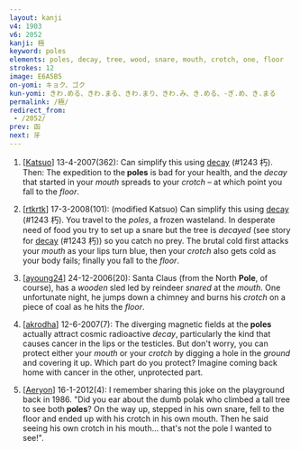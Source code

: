 ```yaml
---
layout: kanji
v4: 1903
v6: 2052
kanji: 極
keyword: poles
elements: poles, decay, tree, wood, snare, mouth, crotch, one, floor
strokes: 12
image: E6A5B5
on-yomi: キョク、ゴク
kun-yomi: きわ.める、きわ.まる、きわ.まり、きわ.み、き.める、-ぎ.め、き.まる
permalink: /極/
redirect_from:
 - /2052/
prev: 函
next: 牙
---
```


1) [<a href="http://kanji.koohii.com/profile/Katsuo">Katsuo</a>] 13-4-2007(362): Can simplify this using <a href="../v4/1243.html">decay</a> (#1243 朽). Then: The expedition to the<strong> poles</strong> is bad for your health, and the <em>decay</em> that started in your <em>mouth</em> spreads to your <em>crotch</em> – at which point you fall to the <em>floor</em>.

2) [<a href="http://kanji.koohii.com/profile/rtkrtk">rtkrtk</a>] 17-3-2008(101): (modified Katsuo) Can simplify this using <a href="../v4/1243.html">decay</a> (#1243 朽). You travel to the <em>poles</em>, a frozen wasteland. In desperate need of food you try to set up a snare but the tree is <em>decayed</em> (see story for <a href="../v4/1243.html">decay</a> (#1243 朽)) so you catch no prey. The brutal cold first attacks your <em>mouth</em> as your lips turn blue, then your <em>crotch</em> also gets cold as your body fails; finally you fall to the <em>floor</em>.

3) [<a href="http://kanji.koohii.com/profile/ayoung24">ayoung24</a>] 24-12-2006(20): Santa Claus (from the North <strong>Pole</strong>, of course), has a <em>wooden</em> sled led by reindeer <em>snared</em> at the <em>mouth</em>. One unfortunate night, he jumps down a chimney and burns his <em>crotch</em> on a piece of coal as he hits the <em>floor</em>.

4) [<a href="http://kanji.koohii.com/profile/akrodha">akrodha</a>] 12-6-2007(7): The diverging magnetic fields at the<strong> poles</strong> actually attract cosmic radioactive <em>decay</em>, particularly the kind that causes cancer in the lips or the testicles. But don&#039;t worry, you can protect either your <em>mouth</em> or your <em>crotch</em> by digging a hole in the <em>ground</em> and covering it up. Which part do you protect? Imagine coming back home with cancer in the other, unprotected part.

5) [<a href="http://kanji.koohii.com/profile/Aeryon">Aeryon</a>] 16-1-2012(4): I remember sharing this joke on the playground back in 1986. &quot;Did you ear about the dumb polak who climbed a tall tree to see both<strong> poles</strong>? On the way up, stepped in his own snare, fell to the floor and ended up with his crotch in his own mouth. Then he said seeing his own crotch in his mouth... that&#039;s not the pole I wanted to see!&quot;.

